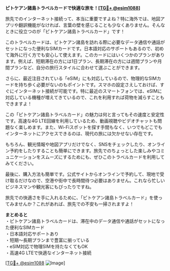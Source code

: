 **ピトケアン諸島トラベルカードで快適な旅を！[[TG💪+ @esim1088](https://t.me/s/esim1088)]**

旅先でのインターネット接続って、本当に重要ですよね？特に海外では、地図アプリや翻訳機能がなければ、言葉の壁を感じることも少なくありません。そんなときに役立つのが「ピトケアン諸島トラベルカード」です！

このトラベルカードは、ピトケアン諸島を訪れる際に必要なデータ通信や通話がセットになった便利なSIMカードです。日本語対応のサポートもあるので、初めて海外に行く方でも安心して使えます。このカードにはいくつかのプランがあります。例えば、短期滞在の方には1日プラン、長期滞在の方には週間プランや月間プランなど、自分の旅行スタイルに合わせて選ぶことができます。

さらに、最近注目されている「eSIM」にも対応しているので、物理的なSIMカードを持ち歩く必要がないのもポイントです。スマホの設定さえしておけば、すぐにインターネット接続が可能です。特に最近のスマートフォンでは、eSIMに対応している機種が増えてきているので、これを利用すれば荷物を減らすこともできますよ！

この「ピトケアン諸島トラベルカード」の魅力は何と言ってもその速度と安定性です。高速な4G LTE回線を利用しているため、動画視聴やビデオチャットも問題なく楽しめます。また、Wi-Fiスポットを探す手間もなく、いつでもどこでもインターネットにアクセスできるのは、現代の旅には欠かせない存在です。

もちろん、観光情報や地図アプリだけでなく、SNSをチェックしたり、オンライン予約をしたりすることも簡単にできます。旅先でのちょっとした楽しみやコミュニケーションをスムーズにするためにも、ぜひこのトラベルカードを利用してみてください。

最後に、購入方法も簡単です。公式サイトからオンラインで予約して、現地で受け取るだけなので、空港や街中で長時間待つ必要はありません。これなら忙しいビジネスマンや観光客にもぴったりですね。

旅先での快適さを手に入れるために、「ピトケアン諸島トラベルカード」を使ってみませんか？これがあれば、旅先での不安も一掃されますよ！

**まとめると**  
・ピトケアン諸島トラベルカードは、滞在中のデータ通信や通話がセットになった便利なSIMカード  
・日本語対応サポートあり  
・短期～長期プランまで豊富に揃っている  
・eSIM対応で物理SIMを持たなくてもOK  
・高速4G LTEで快適なインターネット接続  

[[TG💪+ @esim1088](https://t.me/s/esim1088) ![Image](https://i.postimg.cc/Y0z9fWf4/image.png)]